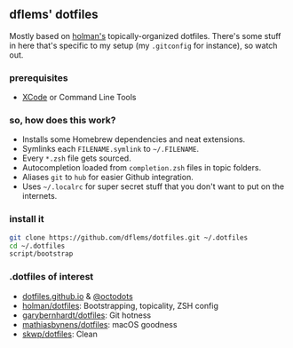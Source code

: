 ## dflems' dotfiles
Mostly based on [holman's](http://github.com/holman) topically-organized dotfiles. There's some stuff in here that's specific to my setup (my `.gitconfig` for instance), so watch out.

### prerequisites
* [XCode](https://itunes.apple.com/us/app/xcode/id497799835?mt=12) or Command Line Tools

### so, how does this work?
* Installs some Homebrew dependencies and neat extensions.
* Symlinks each `FILENAME.symlink` to `~/.FILENAME`.
* Every `*.zsh` file gets sourced.
* Autocompletion loaded from `completion.zsh` files in topic folders.
* Aliases `git` to `hub` for easier Github integration.
* Uses `~/.localrc` for super secret stuff that you don't want to put on the internets.

### install it
```sh
git clone https://github.com/dflems/dotfiles.git ~/.dotfiles
cd ~/.dotfiles
script/bootstrap
```

### .dotfiles of interest
* [dotfiles.github.io](http://dotfiles.github.io) & [@octodots](http://www.twitter.com/octodots)
* [holman/dotfiles](http://github.com/holman/dotfiles): Bootstrapping, topicality, ZSH config
* [garybernhardt/dotfiles](https://github.com/garybernhardt/dotfiles): Git hotness
* [mathiasbynens/dotfiles](https://github.com/mathiasbynens/dotfiles): macOS goodness
* [skwp/dotfiles](https://github.com/skwp/dotfiles): Clean


